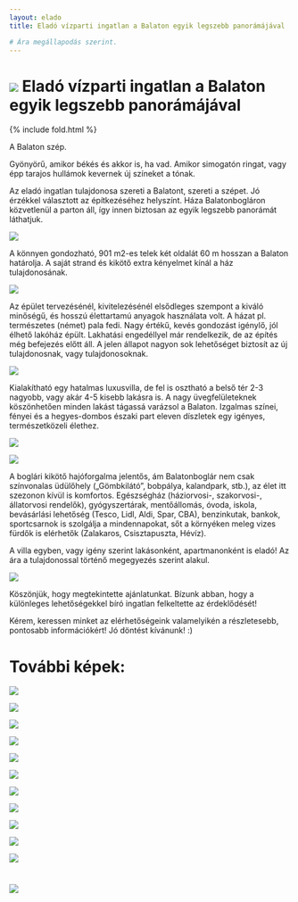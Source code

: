 ```yaml
---
layout: elado
title: Eladó vízparti ingatlan a Balaton egyik legszebb panorámájával

# Ára megállapodás szerint.
---
```


# ![](http://i.imgur.com/Hl4MK3T.jpg) Eladó vízparti ingatlan a Balaton egyik legszebb panorámájával

{% include fold.html %}

A Balaton szép. 

Gyönyörű, amikor békés és akkor is, ha vad. Amikor simogatón ringat, vagy épp tarajos hullámok kevernek új színeket a tónak. 

Az eladó ingatlan tulajdonosa szereti a Balatont, szereti a szépet. Jó érzékkel választott az építkezéséhez helyszínt. Háza Balatonbogláron közvetlenül a parton áll, így innen biztosan az egyik legszebb panorámát láthatjuk.

![](http://i.imgur.com/rEoa4aD.jpg)

A könnyen gondozható, 901 m2-es telek két oldalát 60 m hosszan a Balaton határolja. A saját strand és kikötő extra kényelmet kínál a ház tulajdonosának.

![](http://i.imgur.com/Gow5mKR.jpg)

Az épület tervezésénél, kivitelezésénél elsődleges szempont a kiváló minőségű, és hosszú élettartamú anyagok használata volt. A házat pl. természetes (német) pala fedi. Nagy értékű, kevés gondozást igénylő, jól élhető lakóház épült. Lakhatási engedéllyel már rendelkezik, de az építés még befejezés előtt áll. A jelen állapot nagyon sok lehetőséget biztosít az új tulajdonosnak, vagy tulajdonosoknak. 

![](http://i.imgur.com/QKs3xAK.jpg)

Kialakítható egy hatalmas luxusvilla, de fel is osztható a belső tér 2-3 nagyobb, vagy akár 4-5 kisebb lakásra is. A nagy üvegfelületeknek köszönhetően minden lakást tágassá varázsol a Balaton. Izgalmas színei, fényei és a hegyes-dombos északi part eleven díszletek egy igényes, természetközeli élethez.

![](http://i.imgur.com/jaSsT3Q.jpg)

![](http://i.imgur.com/DD3wutO.jpg)

A boglári kikötő hajóforgalma jelentős, ám Balatonboglár nem csak színvonalas üdülőhely („Gömbkilátó”, bobpálya, kalandpark, stb.), az élet itt szezonon kívül is komfortos.  Egészségház (háziorvosi-, szakorvosi-, állatorvosi rendelők), gyógyszertárak, mentőállomás, óvoda, iskola, bevásárlási lehetőség (Tesco, Lidl, Aldi, Spar, CBA), benzinkutak, bankok, sportcsarnok is szolgálja a mindennapokat, sőt a környéken meleg vizes fürdők is elérhetők (Zalakaros, Csisztapuszta, Hévíz).

A villa egyben, vagy igény szerint lakásonként, apartmanonként is eladó!
Az ára a tulajdonossal történő megegyezés szerint alakul.

![](http://i.imgur.com/uFBjRIT.jpg)

Köszönjük, hogy megtekintette ajánlatunkat. Bízunk abban, hogy a különleges lehetőségekkel bíró ingatlan felkeltette az érdeklődését!

Kérem, keressen minket az elérhetőségeink valamelyikén a részletesebb, pontosabb információkért!
Jó döntést kívánunk! :)

# További képek:

![](http://i.imgur.com/0AOJRwJ.jpg)

![](http://i.imgur.com/zKc9w3b.jpg)

![](http://i.imgur.com/S0bCTZx.jpg)

![](http://i.imgur.com/nxfGXko.jpg)

![](http://i.imgur.com/qC1nrUe.jpg)

![](http://i.imgur.com/s0MIw4T.jpg)

![](http://i.imgur.com/mvehbgI.jpg)

![](http://i.imgur.com/03J5Yro.jpg)

![](http://i.imgur.com/kYzbosm.jpg)

![](http://i.imgur.com/7jxhb4M.jpg)

![](http://i.imgur.com/hrwT4dU.jpg)

# ![](http://i.imgur.com/g7bA6Ja.jpg)




